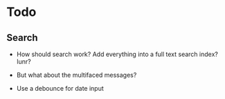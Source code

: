 # Todo

## Search

- How should search work? Add everything into a full text search index?
  lunr?

- But what about the multifaced messages?

- Use a debounce for date input
